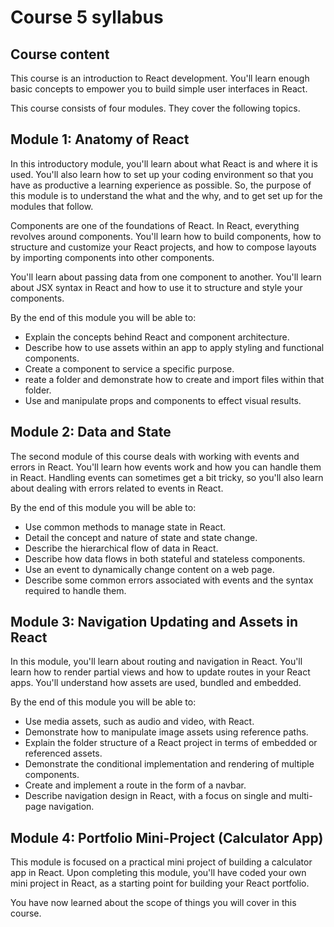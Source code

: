 # Course 5 syllabus

## Course content

This course is an introduction to React development. You'll learn enough basic concepts to empower you to build simple user interfaces in React.

This course consists of four modules. They cover the following topics.

## Module 1: Anatomy of React

In this introductory module, you'll learn about what React is and where it is used. You'll also learn how to set up your coding environment so that you have as productive a learning experience as possible. So, the purpose of this module is to understand the what and the why, and to get set up for the modules that follow.

Components are one of the foundations of React. In React, everything revolves around components. You'll learn how to build components, how to structure and customize your React projects, and how to compose layouts by importing components into other components.

You'll learn about passing data from one component to another. You'll learn about JSX syntax in React and how to use it to structure and style your components.


By the end of this module you will be able to:
- Explain the concepts behind React and component architecture.
- Describe how to use assets within an app to apply styling and functional components.
- Create a component to service a specific purpose.
- reate a folder and demonstrate how to create and import files within that folder.
- Use and manipulate props and components to effect visual results.


## Module 2: Data and State

The second module of this course deals with working with events and errors in React. You'll learn how events work and how you can handle them in React. Handling events can sometimes get a bit tricky, so you'll also learn about dealing with errors related to events in React.

By the end of this module you will be able to:
- Use common methods to manage state in React.
- Detail the concept and nature of state and state change.
- Describe the hierarchical flow of data in React.
- Describe how data flows in both stateful and stateless components.
- Use an event to dynamically change content on a web page.
- Describe some common errors associated with events and the syntax required to handle them.


## Module 3: Navigation Updating and Assets in React

In this module, you'll learn about routing and navigation in React. You'll learn how to render partial views and how to update routes in your React apps. You'll understand how assets are used, bundled and embedded.

By the end of this module you will be able to:
- Use media assets, such as audio and video, with React.
- Demonstrate how to manipulate image assets using reference paths.
- Explain the folder structure of a React project in terms of embedded or referenced assets.
- Demonstrate the conditional implementation and rendering of multiple components.
- Create and implement a route in the form of a navbar.
- Describe navigation design in React, with a focus on single and multi-page navigation.


## Module 4: Portfolio Mini-Project (Calculator App)

This module is focused on a practical mini project of building a calculator app in React. Upon completing this module, you'll have coded your own mini project in React, as a starting point for building your React portfolio.

You have now learned about the scope of things you will cover in this course.